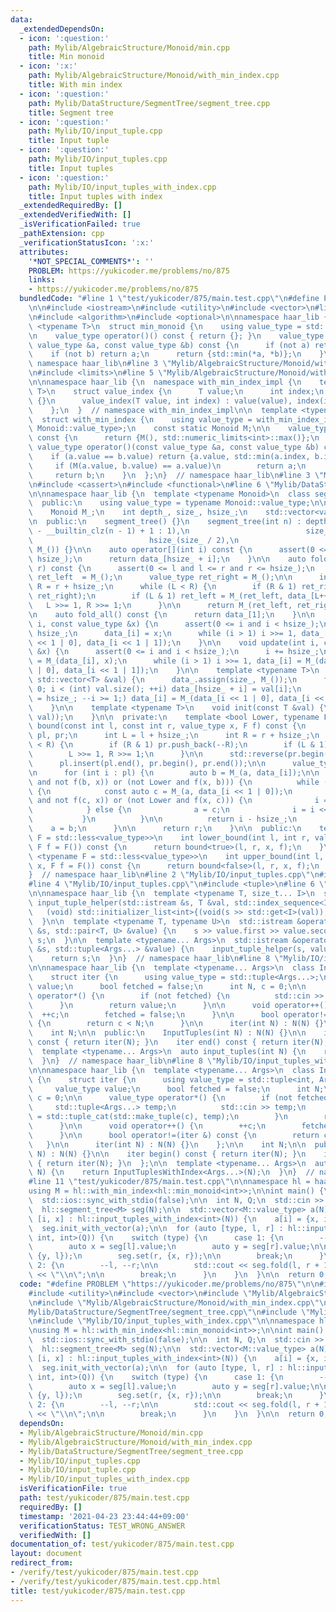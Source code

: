 ```yaml
---
data:
  _extendedDependsOn:
  - icon: ':question:'
    path: Mylib/AlgebraicStructure/Monoid/min.cpp
    title: Min monoid
  - icon: ':x:'
    path: Mylib/AlgebraicStructure/Monoid/with_min_index.cpp
    title: With min index
  - icon: ':question:'
    path: Mylib/DataStructure/SegmentTree/segment_tree.cpp
    title: Segment tree
  - icon: ':question:'
    path: Mylib/IO/input_tuple.cpp
    title: Input tuple
  - icon: ':question:'
    path: Mylib/IO/input_tuples.cpp
    title: Input tuples
  - icon: ':question:'
    path: Mylib/IO/input_tuples_with_index.cpp
    title: Input tuples with index
  _extendedRequiredBy: []
  _extendedVerifiedWith: []
  _isVerificationFailed: true
  _pathExtension: cpp
  _verificationStatusIcon: ':x:'
  attributes:
    '*NOT_SPECIAL_COMMENTS*': ''
    PROBLEM: https://yukicoder.me/problems/no/875
    links:
    - https://yukicoder.me/problems/no/875
  bundledCode: "#line 1 \"test/yukicoder/875/main.test.cpp\"\n#define PROBLEM \"https://yukicoder.me/problems/no/875\"\
    \n\n#include <iostream>\n#include <utility>\n#include <vector>\n#line 2 \"Mylib/AlgebraicStructure/Monoid/min.cpp\"\
    \n#include <algorithm>\n#include <optional>\n\nnamespace haar_lib {\n  template\
    \ <typename T>\n  struct min_monoid {\n    using value_type = std::optional<T>;\n\
    \n    value_type operator()() const { return {}; }\n    value_type operator()(const\
    \ value_type &a, const value_type &b) const {\n      if (not a) return b;\n  \
    \    if (not b) return a;\n      return {std::min(*a, *b)};\n    }\n  };\n}  //\
    \ namespace haar_lib\n#line 3 \"Mylib/AlgebraicStructure/Monoid/with_min_index.cpp\"\
    \n#include <limits>\n#line 5 \"Mylib/AlgebraicStructure/Monoid/with_min_index.cpp\"\
    \n\nnamespace haar_lib {\n  namespace with_min_index_impl {\n    template <typename\
    \ T>\n    struct value_index {\n      T value;\n      int index;\n      value_index()\
    \ {}\n      value_index(T value, int index) : value(value), index(index) {}\n\
    \    };\n  }  // namespace with_min_index_impl\n\n  template <typename Monoid>\n\
    \  struct with_min_index {\n    using value_type = with_min_index_impl::value_index<typename\
    \ Monoid::value_type>;\n    const static Monoid M;\n\n    value_type operator()()\
    \ const {\n      return {M(), std::numeric_limits<int>::max()};\n    }\n\n   \
    \ value_type operator()(const value_type &a, const value_type &b) const {\n  \
    \    if (a.value == b.value) return {a.value, std::min(a.index, b.index)};\n \
    \     if (M(a.value, b.value) == a.value)\n        return a;\n      else\n   \
    \     return b;\n    }\n  };\n}  // namespace haar_lib\n#line 3 \"Mylib/DataStructure/SegmentTree/segment_tree.cpp\"\
    \n#include <cassert>\n#include <functional>\n#line 6 \"Mylib/DataStructure/SegmentTree/segment_tree.cpp\"\
    \n\nnamespace haar_lib {\n  template <typename Monoid>\n  class segment_tree {\n\
    \  public:\n    using value_type = typename Monoid::value_type;\n\n  private:\n\
    \    Monoid M_;\n    int depth_, size_, hsize_;\n    std::vector<value_type> data_;\n\
    \n  public:\n    segment_tree() {}\n    segment_tree(int n) : depth_(n > 1 ? 32\
    \ - __builtin_clz(n - 1) + 1 : 1),\n                          size_(1 << depth_),\n\
    \                          hsize_(size_ / 2),\n                          data_(size_,\
    \ M_()) {}\n\n    auto operator[](int i) const {\n      assert(0 <= i and i <\
    \ hsize_);\n      return data_[hsize_ + i];\n    }\n\n    auto fold(int l, int\
    \ r) const {\n      assert(0 <= l and l <= r and r <= hsize_);\n      value_type\
    \ ret_left  = M_();\n      value_type ret_right = M_();\n\n      int L = l + hsize_,\
    \ R = r + hsize_;\n      while (L < R) {\n        if (R & 1) ret_right = M_(data_[--R],\
    \ ret_right);\n        if (L & 1) ret_left = M_(ret_left, data_[L++]);\n     \
    \   L >>= 1, R >>= 1;\n      }\n\n      return M_(ret_left, ret_right);\n    }\n\
    \n    auto fold_all() const {\n      return data_[1];\n    }\n\n    void set(int\
    \ i, const value_type &x) {\n      assert(0 <= i and i < hsize_);\n      i +=\
    \ hsize_;\n      data_[i] = x;\n      while (i > 1) i >>= 1, data_[i] = M_(data_[i\
    \ << 1 | 0], data_[i << 1 | 1]);\n    }\n\n    void update(int i, const value_type\
    \ &x) {\n      assert(0 <= i and i < hsize_);\n      i += hsize_;\n      data_[i]\
    \ = M_(data_[i], x);\n      while (i > 1) i >>= 1, data_[i] = M_(data_[i << 1\
    \ | 0], data_[i << 1 | 1]);\n    }\n\n    template <typename T>\n    void init_with_vector(const\
    \ std::vector<T> &val) {\n      data_.assign(size_, M_());\n      for (int i =\
    \ 0; i < (int) val.size(); ++i) data_[hsize_ + i] = val[i];\n      for (int i\
    \ = hsize_; --i >= 1;) data_[i] = M_(data_[i << 1 | 0], data_[i << 1 | 1]);\n\
    \    }\n\n    template <typename T>\n    void init(const T &val) {\n      init_with_vector(std::vector<value_type>(hsize_,\
    \ val));\n    }\n\n  private:\n    template <bool Lower, typename F>\n    int\
    \ bound(const int l, const int r, value_type x, F f) const {\n      std::vector<int>\
    \ pl, pr;\n      int L = l + hsize_;\n      int R = r + hsize_;\n      while (L\
    \ < R) {\n        if (R & 1) pr.push_back(--R);\n        if (L & 1) pl.push_back(L++);\n\
    \        L >>= 1, R >>= 1;\n      }\n\n      std::reverse(pr.begin(), pr.end());\n\
    \      pl.insert(pl.end(), pr.begin(), pr.end());\n\n      value_type a = M_();\n\
    \n      for (int i : pl) {\n        auto b = M_(a, data_[i]);\n\n        if ((Lower\
    \ and not f(b, x)) or (not Lower and f(x, b))) {\n          while (i < hsize_)\
    \ {\n            const auto c = M_(a, data_[i << 1 | 0]);\n            if ((Lower\
    \ and not f(c, x)) or (not Lower and f(x, c))) {\n              i = i << 1 | 0;\n\
    \            } else {\n              a = c;\n              i = i << 1 | 1;\n \
    \           }\n          }\n\n          return i - hsize_;\n        }\n\n    \
    \    a = b;\n      }\n\n      return r;\n    }\n\n  public:\n    template <typename\
    \ F = std::less<value_type>>\n    int lower_bound(int l, int r, value_type x,\
    \ F f = F()) const {\n      return bound<true>(l, r, x, f);\n    }\n\n    template\
    \ <typename F = std::less<value_type>>\n    int upper_bound(int l, int r, value_type\
    \ x, F f = F()) const {\n      return bound<false>(l, r, x, f);\n    }\n  };\n\
    }  // namespace haar_lib\n#line 2 \"Mylib/IO/input_tuples.cpp\"\n#include <initializer_list>\n\
    #line 4 \"Mylib/IO/input_tuples.cpp\"\n#include <tuple>\n#line 6 \"Mylib/IO/input_tuple.cpp\"\
    \n\nnamespace haar_lib {\n  template <typename T, size_t... I>\n  static void\
    \ input_tuple_helper(std::istream &s, T &val, std::index_sequence<I...>) {\n \
    \   (void) std::initializer_list<int>{(void(s >> std::get<I>(val)), 0)...};\n\
    \  }\n\n  template <typename T, typename U>\n  std::istream &operator>>(std::istream\
    \ &s, std::pair<T, U> &value) {\n    s >> value.first >> value.second;\n    return\
    \ s;\n  }\n\n  template <typename... Args>\n  std::istream &operator>>(std::istream\
    \ &s, std::tuple<Args...> &value) {\n    input_tuple_helper(s, value, std::make_index_sequence<sizeof...(Args)>());\n\
    \    return s;\n  }\n}  // namespace haar_lib\n#line 8 \"Mylib/IO/input_tuples.cpp\"\
    \n\nnamespace haar_lib {\n  template <typename... Args>\n  class InputTuples {\n\
    \    struct iter {\n      using value_type = std::tuple<Args...>;\n      value_type\
    \ value;\n      bool fetched = false;\n      int N, c = 0;\n\n      value_type\
    \ operator*() {\n        if (not fetched) {\n          std::cin >> value;\n  \
    \      }\n        return value;\n      }\n\n      void operator++() {\n      \
    \  ++c;\n        fetched = false;\n      }\n\n      bool operator!=(iter &) const\
    \ {\n        return c < N;\n      }\n\n      iter(int N) : N(N) {}\n    };\n\n\
    \    int N;\n\n  public:\n    InputTuples(int N) : N(N) {}\n\n    iter begin()\
    \ const { return iter(N); }\n    iter end() const { return iter(N); }\n  };\n\n\
    \  template <typename... Args>\n  auto input_tuples(int N) {\n    return InputTuples<Args...>(N);\n\
    \  }\n}  // namespace haar_lib\n#line 8 \"Mylib/IO/input_tuples_with_index.cpp\"\
    \n\nnamespace haar_lib {\n  template <typename... Args>\n  class InputTuplesWithIndex\
    \ {\n    struct iter {\n      using value_type = std::tuple<int, Args...>;\n \
    \     value_type value;\n      bool fetched = false;\n      int N;\n      int\
    \ c = 0;\n\n      value_type operator*() {\n        if (not fetched) {\n     \
    \     std::tuple<Args...> temp;\n          std::cin >> temp;\n          value\
    \ = std::tuple_cat(std::make_tuple(c), temp);\n        }\n        return value;\n\
    \      }\n\n      void operator++() {\n        ++c;\n        fetched = false;\n\
    \      }\n\n      bool operator!=(iter &) const {\n        return c < N;\n   \
    \   }\n\n      iter(int N) : N(N) {}\n    };\n\n    int N;\n\n  public:\n    InputTuplesWithIndex(int\
    \ N) : N(N) {}\n\n    iter begin() const { return iter(N); }\n    iter end() const\
    \ { return iter(N); }\n  };\n\n  template <typename... Args>\n  auto input_tuples_with_index(int\
    \ N) {\n    return InputTuplesWithIndex<Args...>(N);\n  }\n}  // namespace haar_lib\n\
    #line 11 \"test/yukicoder/875/main.test.cpp\"\n\nnamespace hl = haar_lib;\n\n\
    using M = hl::with_min_index<hl::min_monoid<int>>;\n\nint main() {\n  std::cin.tie(0);\n\
    \  std::ios::sync_with_stdio(false);\n\n  int N, Q;\n  std::cin >> N >> Q;\n\n\
    \  hl::segment_tree<M> seg(N);\n\n  std::vector<M::value_type> a(N);\n  for (auto\
    \ [i, x] : hl::input_tuples_with_index<int>(N)) {\n    a[i] = {x, i};\n  }\n\n\
    \  seg.init_with_vector(a);\n\n  for (auto [type, l, r] : hl::input_tuples<int,\
    \ int, int>(Q)) {\n    switch (type) {\n      case 1: {\n        --l, --r;\n\n\
    \        auto x = seg[l].value;\n        auto y = seg[r].value;\n\n        seg.set(l,\
    \ {y, l});\n        seg.set(r, {x, r});\n\n        break;\n      }\n      case\
    \ 2: {\n        --l, --r;\n\n        std::cout << seg.fold(l, r + 1).index + 1\
    \ << \"\\n\";\n\n        break;\n      }\n    }\n  }\n\n  return 0;\n}\n"
  code: "#define PROBLEM \"https://yukicoder.me/problems/no/875\"\n\n#include <iostream>\n\
    #include <utility>\n#include <vector>\n#include \"Mylib/AlgebraicStructure/Monoid/min.cpp\"\
    \n#include \"Mylib/AlgebraicStructure/Monoid/with_min_index.cpp\"\n#include \"\
    Mylib/DataStructure/SegmentTree/segment_tree.cpp\"\n#include \"Mylib/IO/input_tuples.cpp\"\
    \n#include \"Mylib/IO/input_tuples_with_index.cpp\"\n\nnamespace hl = haar_lib;\n\
    \nusing M = hl::with_min_index<hl::min_monoid<int>>;\n\nint main() {\n  std::cin.tie(0);\n\
    \  std::ios::sync_with_stdio(false);\n\n  int N, Q;\n  std::cin >> N >> Q;\n\n\
    \  hl::segment_tree<M> seg(N);\n\n  std::vector<M::value_type> a(N);\n  for (auto\
    \ [i, x] : hl::input_tuples_with_index<int>(N)) {\n    a[i] = {x, i};\n  }\n\n\
    \  seg.init_with_vector(a);\n\n  for (auto [type, l, r] : hl::input_tuples<int,\
    \ int, int>(Q)) {\n    switch (type) {\n      case 1: {\n        --l, --r;\n\n\
    \        auto x = seg[l].value;\n        auto y = seg[r].value;\n\n        seg.set(l,\
    \ {y, l});\n        seg.set(r, {x, r});\n\n        break;\n      }\n      case\
    \ 2: {\n        --l, --r;\n\n        std::cout << seg.fold(l, r + 1).index + 1\
    \ << \"\\n\";\n\n        break;\n      }\n    }\n  }\n\n  return 0;\n}\n"
  dependsOn:
  - Mylib/AlgebraicStructure/Monoid/min.cpp
  - Mylib/AlgebraicStructure/Monoid/with_min_index.cpp
  - Mylib/DataStructure/SegmentTree/segment_tree.cpp
  - Mylib/IO/input_tuples.cpp
  - Mylib/IO/input_tuple.cpp
  - Mylib/IO/input_tuples_with_index.cpp
  isVerificationFile: true
  path: test/yukicoder/875/main.test.cpp
  requiredBy: []
  timestamp: '2021-04-23 23:44:44+09:00'
  verificationStatus: TEST_WRONG_ANSWER
  verifiedWith: []
documentation_of: test/yukicoder/875/main.test.cpp
layout: document
redirect_from:
- /verify/test/yukicoder/875/main.test.cpp
- /verify/test/yukicoder/875/main.test.cpp.html
title: test/yukicoder/875/main.test.cpp
---
```

